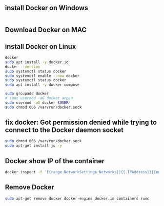 ## install Docker on Windows
~~~sh

~~~


## Download Docker on MAC


## install Docker on Linux
~~~sh
docker
sudo apt install -y docker.io
docker --version
sudo systemctl status docker
sudo systemctl enable --now docker
sudo systemctl status docker
sudo apt install -y docker-compose

sudo groupadd docker
# sudo usermod -aG docker arpan 
sudo usermod -aG docker $USER
sudo chmod 666 /var/run/docker.sock
~~~


## fix docker: Got permission denied while trying to connect to the Docker daemon socket
```sh
sudo chmod 666 /var/run/docker.sock
sudo apt-get install jq -y
```

## Docker show IP of the container
~~~sh
docker inspect -f '{{range.NetworkSettings.Networks}}{{.IPAddress}}{{end}}' container_name_or_id
~~~

## Remove Docker
```sh
sudo apt-get remove docker docker-engine docker.io containerd runc
```
